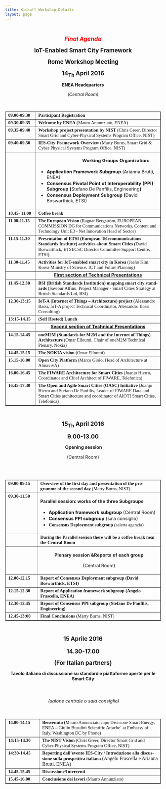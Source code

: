 ```yaml
---
title: Kickoff Workshop Details
layout: page
---
```



<br>
<p class="MsoNormal" style="text-align: center;" align="center"><b
style=""><i style=""><span style="font-size: 14pt; color: red;"
lang="EN-GB">Final Agenda<o:p></o:p></span></i></b></p>
<p class="MsoNormal" style="text-align: center;" align="center"><b
style=""><span style="font-size: 14pt;" lang="EN-GB">IoT-Enabled Smart
City Framework <o:p></o:p></span></b></p>
<p class="MsoNormal" style="text-align: center;" align="center"><b
style=""><span style="font-size: 14pt;" lang="EN-GB">Rome Workshop
Meeting<o:p></o:p></span></b></p>
<p class="MsoNormal" style="text-align: center;" align="center"><b
style=""><span style="font-size: 14pt;" lang="EN-GB">14<sub>Th</sub>
April </span></b><b style=""><span style="font-size: 14pt;"
lang="EN-GB">2016 <o:p></o:p></span></b></p>
<p class="MsoNormal" style="text-align: center;" align="center"><b
style=""><span style="" lang="EN-GB">ENEA Headquarters<o:p></o:p></span></b></p>
<p class="MsoNormal" style="text-align: center;" align="center"><i
style=""><span style="" lang="EN-GB">(Central Room)<o:p></o:p></span></i></p>
<br>
<table style="text-align: left; width: 100%;" border="1" cellpadding="2"
cellspacing="2">
<tbody>
<tr>
<td style="vertical-align: top; width: 172px;"><b style=""><span
style="font-size: 11pt; font-family: &quot;Times New Roman&quot;,serif;"
lang="IT">09.00-09.30</span></b></td>
<td style="vertical-align: top; width: 718px;"><b style=""><span
style="font-size: 11pt; font-family: &quot;Times New Roman&quot;,serif;">Participant
Registration</span></b></td>
</tr>
<tr>
<td style="vertical-align: top; width: 172px;"><b style=""><span
style="font-size: 11pt; font-family: &quot;Times New Roman&quot;,serif;"
lang="IT">09.30-09.35</span></b></td>
<td style="vertical-align: top; width: 718px;"><b style=""><span
style="font-size: 11pt; font-family: &quot;Times New Roman&quot;,serif;"
lang="IT">Welcome by ENEA</span></b><span
style="font-size: 11pt; font-family: &quot;Times New Roman&quot;,serif;"
lang="IT"> (Mauro Annunziato, ENEA)</span></td>
</tr>
<tr>
<td style="vertical-align: top; width: 172px;"><b style=""><span
style="font-size: 11pt; font-family: &quot;Times New Roman&quot;,serif;"
lang="EN-GB">09.35-09.40</span></b></td>
<td style="vertical-align: top; width: 718px;"><b style=""><span
style="font-size: 11pt; font-family: &quot;Times New Roman&quot;,serif;"
lang="EN-GB">Workshop project presentation by NIST </span></b><span
style="font-size: 11pt; font-family: &quot;Times New Roman&quot;,serif;"
lang="EN-GB">(Chris Greer, Director Smart Grid and
Cyber-Physical Systems Program Office, NIST)<b style=""> </b></span></td>
</tr>
<tr>
<td style="vertical-align: top; width: 172px;"><b style=""><span
style="font-size: 11pt; font-family: &quot;Times New Roman&quot;,serif;"
lang="EN-GB">09.40-09.50</span></b></td>
<td style="vertical-align: top; width: 718px;"><b style=""><span
style="font-size: 11pt; font-family: &quot;Times New Roman&quot;,serif;"
lang="EN-GB">IES-City Framework Overview </span></b><span
style="font-size: 11pt; font-family: &quot;Times New Roman&quot;,serif;"
lang="EN-GB">(Marty Burns, Smart Grid &amp; Cyber Physical
Systems Program Office, NIST)</span></td>
</tr>
<tr>
<td style="vertical-align: top; width: 172px;"><br>
</td>
<td style="vertical-align: top; width: 718px;">
<p class="MsoNormal"
style="margin-left: 106.8pt; text-align: left;"><b style=""><span
style="font-size: 11pt;">Working Groups Organization:</span></b></p>
<ul>
<li><b style=""><span style="font-size: 11pt;">Application
Framework Subgroup </span></b><span style="font-size: 11pt;">(Arianna
Brutti, ENEA)<o:p></o:p></span></li>
<li><b style=""><span style="font-size: 11pt;" lang="EN-GB">Consensus
Pivotal Point of Interoperability (PPI)
Subgroup (</span></b><span style="font-size: 11pt;" lang="EN-GB">Stefano
De Panfilis, Engineering<b style="">)<o:p></o:p></b></span></li>
<li><b style=""><span style="font-size: 11pt;">Consensus
Deployment Subgroup
(</span></b><span style="font-size: 11pt;">David
Boswarthick, ETSI)</span></li>
</ul>
</td>
</tr>
<tr>
<td style="vertical-align: top; width: 172px;"><b style=""><span
style="font-size: 11pt; font-family: &quot;Times New Roman&quot;,serif;"
lang="EN-GB">10.45- 11.00</span></b></td>
<td style="vertical-align: top; width: 718px;"><b style=""><span
style="font-size: 11pt; font-family: &quot;Times New Roman&quot;,serif;"
lang="EN-GB">Coffee break</span></b></td>
</tr>
<tr>
<td style="vertical-align: top; width: 172px;"><b style=""><span
style="font-size: 11pt; font-family: &quot;Times New Roman&quot;,serif;"
lang="EN-GB">11.00-11.15</span></b></td>
<td style="vertical-align: top; width: 718px;"><b style=""><span
style="font-size: 11pt; font-family: &quot;Times New Roman&quot;,serif;"
lang="EN-GB">The European Vision </span></b><span
style="font-size: 11pt; font-family: &quot;Times New Roman&quot;,serif;"
lang="EN-GB">(Ragnar Bergström, EUROPEAN COMMISSION  DG for Communications Networks, Content and Technology  Unit E3 - Net Innovation Head of Sector)</span></td>
</tr>
<tr>
<td style="vertical-align: top; width: 172px;"><b style=""><span
style="font-size: 11pt; font-family: &quot;Times New Roman&quot;,serif;"
lang="EN-GB">11.15-11.30</span></b></td>
<td style="vertical-align: top; width: 718px;"><b style=""><span
style="font-size: 11pt; font-family: &quot;Times New Roman&quot;,serif;"
lang="EN-GB">Presentation of ETSI (European Telecommunications
Standards Institute) activities about Smart Cities (</span></b><span
style="font-size: 11pt; font-family: &quot;Times New Roman&quot;,serif;"
lang="EN-GB">David Boswarthick,</span><span
style="font-size: 12pt; font-family: &quot;Times New Roman&quot;,serif;"
lang="EN-GB"> </span><span
style="font-size: 11pt; font-family: &quot;Times New Roman&quot;,serif;"
lang="EN-GB">ETSI/CSC Director Committee Support Centre, ETSI)</span></td>
</tr>
<tr>
<td style="vertical-align: top; width: 172px;"><b style=""><span
style="font-size: 11pt; font-family: &quot;Times New Roman&quot;,serif;"
lang="EN-GB">11.30-11.45</span></b></td>
<td style="vertical-align: top; width: 718px;"><b style=""><span
style="font-size: 11pt; font-family: &quot;Times New Roman&quot;,serif;"
lang="EN-GB">Activities for IoT-enabled smart city in Korea </span></b><span
style="font-size: 11pt; font-family: &quot;Times New Roman&quot;,serif;"
lang="EN-GB"> (Jaeho Kim, Korea Ministry of Science, ICT and Future Planning)</span></td>
</tr>
<tr>
<td style="vertical-align: top;"><br>
</td>
<td style="vertical-align: top; text-align: center;"><b style=""><u><span
style="font-size: 11pt;" lang="EN-GB">First section of Technical
Presentations</span></u></b></td>
</tr>
<tr>
<td style="vertical-align: top;"><b style=""><span
style="font-size: 11pt; font-family: &quot;Times New Roman&quot;,serif;"
lang="EN-GB">11.45-12.30 </span></b></td>
<td style="vertical-align: top;"><b style=""><span
style="font-size: 11pt; font-family: &quot;Times New Roman&quot;,serif;"
lang="EN-GB">BSI (British Standards Institution) mapping smart
city standards</span></b><span
style="font-size: 11pt; font-family: &quot;Times New Roman&quot;,serif;"
lang="EN-GB"> (Saviour Alfino,
Project Manager - Smart Cities Strategy at British Standards Ltd, BSI)</span></td>
</tr>
<tr>
<td style="vertical-align: top;"><b style=""><span
style="font-size: 11pt; font-family: &quot;Times New Roman&quot;,serif;"
lang="EN-GB">12.30-13:15</span></b></td>
<td style="vertical-align: top;"><b style=""><span
style="font-size: 11pt; font-family: &quot;Times New Roman&quot;,serif;"
lang="EN-GB">IoT-A (Internet of Things – Architecture) project</span></b><span
style="font-size: 11pt; font-family: &quot;Times New Roman&quot;,serif;"
lang="EN-GB"> (Alessandro Bassi, IoT-A project Technical Coordinator, Alessandro Bassi Consulting)</span></td>
</tr>
<tr>
<td style="vertical-align: top;"><b style=""><span
style="font-size: 11pt; font-family: &quot;Times New Roman&quot;,serif;"
lang="EN-GB">13:15-14.15</span></b></td>
<td style="vertical-align: top;"><b style=""><span
style="font-size: 11pt; font-family: &quot;Times New Roman&quot;,serif;"
lang="EN-GB">(Self Hosted) Lunch</span></b></td>
</tr>
<tr>
<td style="vertical-align: top;"><br>
</td>
<td style="vertical-align: top; text-align: center;"><b style=""><u><span
style="font-size: 11pt;" lang="EN-GB">Second section of Technical
Presentations</span></u></b></td>
</tr>
<tr>
<td style="vertical-align: top; width: 172px;"><b style=""><span
style="font-size: 11pt; font-family: &quot;Times New Roman&quot;,serif;"
lang="EN-GB">14.15-14.45</span></b></td>
<td style="vertical-align: top; width: 718px;"><b style=""><span
style="font-size: 11pt; font-family: &quot;Times New Roman&quot;,serif;"
lang="EN-GB">oneM2M (Standards for M2M and the Internet of Things)
Architecture</span></b><span
style="font-size: 11pt; font-family: &quot;Times New Roman&quot;,serif;"
lang="EN-GB"> (Omar Elloumi, Chair of
oneM2M Technical Plenary, Nokia)</span></td>
</tr>
<tr>
<td style="vertical-align: top; width: 172px;"><b style=""><span
style="font-size: 11pt; font-family: &quot;Times New Roman&quot;,serif;"
lang="EN-GB">14.45-15.15</span></b></td>
<td style="vertical-align: top; width: 718px;"><b style=""><span
style="font-size: 11pt; font-family: &quot;Times New Roman&quot;,serif;"
lang="EN-GB">The NOKIA vision </span></b><span
style="font-size: 11pt; font-family: &quot;Times New Roman&quot;,serif;"
lang="EN-GB">(Omar Elloumi)</span></td>
</tr>
<tr>
<td style="vertical-align: top;"><b style=""><span
style="font-size: 11pt; font-family: &quot;Times New Roman&quot;,serif;"
lang="EN-GB">15.15-16.00</span></b></td>
<td style="vertical-align: top;"><b style=""><span
style="font-size: 11pt; font-family: &quot;Times New Roman&quot;,serif;"
lang="EN-GB">Open City Platform </span></b><span
style="font-size: 11pt; font-family: &quot;Times New Roman&quot;,serif;"
lang="EN-GB"> (Marco Giolo, Head of Architecture at AlmavivA)</span></td>
</tr>
<tr>
<td style="vertical-align: top;"><b style=""><span
style="font-size: 11pt; font-family: &quot;Times New Roman&quot;,serif;"
lang="EN-GB">16.00-16.45</span></b></td>
<td style="vertical-align: top;"><b style=""><span
style="font-size: 11pt; font-family: &quot;Times New Roman&quot;,serif;"
lang="EN-GB">The FIWARE Architecture for Smart Cities </span></b><span
style="font-size: 11pt; font-family: &quot;Times New Roman&quot;,serif;"
lang="EN-GB">(Juanjo Hierro, Coordinator and Chief Architect of
FIWARE, Telefonica)</span></td>
</tr>
<tr>
<td style="vertical-align: top;"><b style=""><span
style="font-size: 11pt; font-family: &quot;Times New Roman&quot;,serif;"
lang="EN-GB">16.45-17.30</span></b></td>
<td style="vertical-align: top;"><b style=""><span
style="font-size: 11pt; font-family: &quot;Times New Roman&quot;,serif;"
lang="EN-GB">The Open and Agile Smart Cities (OASC) Initiative</span></b><span
style="font-size: 11pt; font-family: &quot;Times New Roman&quot;,serif;"
lang="EN-GB"> (Juanjo Hierro and Stefano De Panfilis, Leader of FIWARE Data and
Smart Cities architecture and coordinator of AIOTI Smart Cities,
Telefonica)</span></td>
</tr>
</tbody>
</table>
<br>
<p class="MsoNormal" style="text-align: center;" align="center"><b
style=""><span style="font-size: 14pt;" lang="EN-GB">15<sub>Th</sub>
April </span></b><b style=""><span style="font-size: 14pt;"
lang="EN-GB">2016 <o:p></o:p></span></b></p>
<p class="MsoNormal" style="text-align: center;" align="center"><b
style=""><span style="font-size: 14pt;" lang="EN-GB">9.00-13.00<o:p></o:p></span></b></p>
<p class="MsoNormal"
style="margin-left: 106.2pt; text-align: center; text-indent: -106.2pt;"
align="center"><b style=""><span style="font-size: 11pt;" lang="EN-GB"><o:p>&nbsp;</o:p>Opening
session<o:p></o:p></span></b></p>
<p class="MsoNormal"
style="margin-left: 106.2pt; text-align: center; text-indent: -106.2pt;"
align="center"><span style="font-size: 11pt;" lang="EN-GB">(Central
Room)<o:p></o:p></span></p>
<br>
<br>
<table style="text-align: left; width: 100%;" border="1" cellpadding="2"
cellspacing="2">
<tbody>
<tr>
<td style="vertical-align: top; width: 172px;"><b style=""><span
style="font-size: 11pt; font-family: &quot;Times New Roman&quot;,serif;"
lang="IT">09.00-09.15</span></b></td>
<td style="vertical-align: top; width: 718px;"><b style=""><span
style="font-size: 11pt; font-family: &quot;Times New Roman&quot;,serif;"
lang="EN-GB">Overview of the first day and presentation of the
programme of the second day </span></b><span
style="font-size: 11pt; font-family: &quot;Times New Roman&quot;,serif;"
lang="EN-GB">(Marty
Burns, NIST)</span></td>
</tr>
<tr>
<td style="vertical-align: top;"><b style=""><span
style="font-size: 11pt; font-family: &quot;Times New Roman&quot;,serif;"
lang="EN-GB">09.30-11.50</span></b></td>
<td style="vertical-align: top;">
<p class="MsoNormal"
style="margin-left: 81pt; text-align: justify; text-indent: -81pt;"><b
style=""><span style="font-size: 11pt;" lang="EN-GB">Parallel session:
works of the
three Subgroups <o:p></o:p></span></b></p>
<ul>
<li><b style=""><span style="font-size: 11pt;" lang="EN-GB">Application
framework subgroup </span></b><span style="font-size: 11pt;"
lang="EN-GB">(Central Room)<o:p></o:p></span></li>
<li><b style=""><span style="font-size: 11pt;" lang="IT">Consensus
PPI subgroup </span></b><span style="font-size: 11pt;" lang="IT">(sala
consiglio)</span></li>
<li><b style=""><span
style="font-size: 11pt; font-family: &quot;Times New Roman&quot;,serif;"
lang="EN-GB">Consensus
Deployment subgroup </span></b><span
style="font-size: 11pt; font-family: &quot;Times New Roman&quot;,serif;"
lang="EN-GB">(saletta
agenzia)</span></li>
</ul>
</td>
</tr>
<tr>
<td style="vertical-align: top;"><br>
</td>
<td style="vertical-align: top;"><b style=""><span
style="font-size: 11pt; font-family: &quot;Times New Roman&quot;,serif;"
lang="EN-GB">During the Parallel session there will be a coffee
break near the Central Room</span></b></td>
</tr>
<tr>
<td style="vertical-align: top;"><br>
</td>
<td style="vertical-align: top;">
<p class="MsoNormal"
style="margin-left: 81pt; text-align: center; text-indent: -81pt;"
align="center"><b style=""><span style="font-size: 11pt;" lang="EN-GB">Plenary
session &amp;Reports
of each group<o:p></o:p></span></b></p>
<p class="MsoNormal"
style="margin-left: 81pt; text-align: center; text-indent: -81pt;"
align="center"><span style="font-size: 11pt;" lang="EN-GB">(Central
Room)<o:p></o:p></span></p>
</td>
</tr>
<tr>
<td style="vertical-align: top;"><b style=""><span
style="font-size: 11pt; font-family: &quot;Times New Roman&quot;,serif;"
lang="EN-GB">12.00-12.15</span></b></td>
<td style="vertical-align: top;"><b style=""><span
style="font-size: 11pt; font-family: &quot;Times New Roman&quot;,serif;"
lang="EN-GB">Report of Consensus Deployment subgroup  (David Boswarthick, ETSI)</span></b></td>
</tr>
<tr>
<td style="vertical-align: top;"><b style=""><span
style="font-size: 11pt; font-family: &quot;Times New Roman&quot;,serif;"
lang="EN-GB">12.15-12.30</span></b></td>
<td style="vertical-align: top;"><b style=""><span
style="font-size: 11pt; font-family: &quot;Times New Roman&quot;,serif;"
lang="EN-GB">Report of Application framework subgroup  (Angelo Frascella, ENEA)</span></b></td>
</tr>
<tr>
<td style="vertical-align: top;"><b style=""><span
style="font-size: 11pt; font-family: &quot;Times New Roman&quot;,serif;"
lang="EN-GB">12.30-12.45</span></b></td>
<td style="vertical-align: top;"><b style=""><span
style="font-size: 11pt; font-family: &quot;Times New Roman&quot;,serif;"
lang="EN-GB">Report of Consensus PPI subgroup (Stefano De Panfilis, Engineering)</span></b></td>
</tr>
<tr>
<td style="vertical-align: top;"><b style=""><span
style="font-size: 11pt; font-family: &quot;Times New Roman&quot;,serif;"
lang="EN-GB">12.45-13:00</span></b></td>
<td style="vertical-align: top;"><b style=""><span
style="font-size: 11pt; font-family: &quot;Times New Roman&quot;,serif;"
lang="EN-GB">Final Conclusions </span></b><span
style="font-size: 11pt; font-family: &quot;Times New Roman&quot;,serif;"
lang="EN-GB">(Marty Burns, NIST)</span></td>
</tr>
</tbody>
</table>
<br>
<p class="MsoNormal" style="text-align: center;" align="center"><b
style=""><span style="font-size: 14pt;" lang="IT">15<sub> </sub>Aprile
</span></b><b style=""><span style="font-size: 14pt;" lang="IT">2016
<o:p></o:p></span></b></p>
<p class="MsoNormal" style="text-align: center;" align="center"><b
style=""><span style="font-size: 14pt;" lang="IT">14.30-17.00<o:p></o:p></span></b></p>
<p class="MsoNormal" style="text-align: center;" align="center"><b
style=""><span style="font-size: 14pt;" lang="IT">(For Italian
partners)<o:p></o:p></span></b></p>
<p class="MsoNormal" style="text-align: center;" align="center"><b
style=""><span lang="IT">Tavolo
italiano di discussione su standard e piattaforme aperte per le Smart
City</span></b><b style=""><span style="font-size: 14pt;" lang="IT"><o:p></o:p></span></b></p>
<p class="MsoNormal" style="text-align: center;" align="center"><b
style=""><span style="font-size: 14pt;" lang="IT"><o:p>&nbsp;</o:p></span></b></p>
<p class="MsoNormal" style="text-align: center;" align="center"><b
style=""><span style="font-size: 14pt;" lang="IT"><span style="">&nbsp;</span></span></b><i
style=""><span style="font-size: 11pt;" lang="IT">(salone
centrale o sala consiglio)</span></i><b style=""><span
style="font-size: 14pt;" lang="IT"><o:p></o:p></span></b></p>
<br>
<table style="text-align: left; width: 100%;" border="1" cellpadding="2"
cellspacing="2">
<tbody>
<tr>
<td style="vertical-align: top; width: 172px;"><b style=""><span
style="font-size: 11pt; font-family: &quot;Times New Roman&quot;,serif;"
lang="IT">14.00-14.15</span></b></td>
<td style="vertical-align: top; width: 718px;"><b style=""><span
style="font-size: 11pt; font-family: &quot;Times New Roman&quot;,serif;"
lang="IT">Benvenuto (</span></b><span
style="font-size: 11pt; font-family: &quot;Times New Roman&quot;,serif;"
lang="IT">Mauro Annunziato capo
Divisione Smart Energy, ENEA – Giulio Busulini </span><span
style="font-size: 11pt; font-family: &quot;Times New Roman&quot;,serif;"
lang="EN-GB">Scientific</span><span
style="font-size: 11pt; font-family: &quot;Times New Roman&quot;,serif;"
lang="IT"> Attache` at Embassy of Italy, Washington DC by
Phone)</span></td>
</tr>
<tr>
<td style="vertical-align: top;"><b style=""><span
style="font-size: 11pt; font-family: &quot;Times New Roman&quot;,serif;"
lang="EN-GB">14:15-14.30</span></b></td>
<td style="vertical-align: top;"><b style=""><span
style="font-size: 11pt; font-family: &quot;Times New Roman&quot;,serif;"
lang="EN-GB">The NIST Vision</span></b><span
style="font-size: 11pt; font-family: &quot;Times New Roman&quot;,serif;"
lang="EN-GB"> (Chris Greer, Director Smart Grid and Cyber-Physical
Systems Program
Office, NIST)</span></td>
</tr>
<tr>
<td style="vertical-align: top;"><b><span
style="font-size: 11pt; font-family: &quot;Times New Roman&quot;,serif;"
lang="IT">14:30-14.45</span></b></td>
<td style="vertical-align: top;"><b style=""><span
style="font-size: 11pt; font-family: &quot;Times New Roman&quot;,serif;"
lang="IT">Reporting dall’evento IES-City / Introduzione alla
discussione sulla
prospettiva italiana</span><span
style="font-size: 12pt; font-family: &quot;Times New Roman&quot;,serif;"
lang="IT"> </span></b><span
style="font-size: 12pt; font-family: &quot;Times New Roman&quot;,serif;"
lang="IT">(Angelo Frascella e Arianna Brutti, ENEA)</span></td>
</tr>
<tr>
<td style="vertical-align: top;"><b style=""><span
style="font-size: 11pt; font-family: &quot;Times New Roman&quot;,serif;"
lang="IT">14.45-15.45</span></b></td>
<td style="vertical-align: top;"><b style=""><span
style="font-size: 11pt; font-family: &quot;Times New Roman&quot;,serif;"
lang="IT">Discussione/Interventi</span></b></td>
</tr>
<tr>
<td style="vertical-align: top;"><b style=""><span
style="font-size: 11pt; font-family: &quot;Times New Roman&quot;,serif;"
lang="IT">15.45-16.00</span></b></td>
<td style="vertical-align: top;"><b style=""><span
style="font-size: 11pt; font-family: &quot;Times New Roman&quot;,serif;"
lang="IT">Conclusione dei lavori </span></b><span
style="font-size: 11pt; font-family: &quot;Times New Roman&quot;,serif;"
lang="IT">(Mauro
Annunziato)</span></td>
</tr>
</tbody>
</table>
<br>
